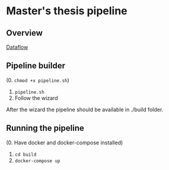 # Master's thesis pipeline

## Overview

[Dataflow](doc/dataflow.png)


## Pipeline builder

(0. `chmod +x pipeline.sh`)
1. `pipeline.sh`
2. Follow the wizard

After the wizard the pipeline should be available in ./build folder.

## Running the pipeline

(0. Have docker and docker-compose installed)
1. `cd build`
2. `docker-compose up`